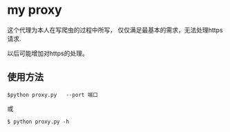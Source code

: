 my proxy
=============

这个代理为本人在写爬虫的过程中所写， 仅仅满足最基本的需求，无法处理https请求.

以后可能增加对https的处理。

使用方法
---------------

    $python proxy.py   --port 端口

或

    $ python proxy.py -h

